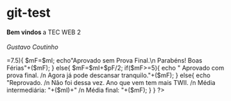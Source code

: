 git-test
========

<b> Bem vindos </b> a TEC WEB 2 <br><br>
<i>Gustavo Coutinho</i>
<?php

$p1=5.5;
$m1=8;
$m2=7.5;
$proj1=4;
$proj2=9.5;
$proj3=6;
$proj4=8;
$trabF=8.8;
$proc=7.3;
$pF=6;
$mI=((30*$p1)+(10*$m1)+(10*$m2)+(5*$proj1)+(5*$proj2)+(5*$proj3)+(5*$proj4)+(10*$trabF)+($proc*20))/100;
if ($mI>=7.5){
    $mF=$mI;
    echo"Aprovado sem Prova Final.\n Parabéns! Boas Férias"+($mF);   
}
else{
    $mF=$mI+$pF/2;
if($mF>=5){
    echo " Aprovado com prova final. /n Agora já pode descansar tranquilo."+($mF);
}
 else{
     echo "Reprovado. /n Não foi dessa vez. Ano que vem tem mais TWII. /n Média intermediária: "+($mI)+" /n Média final: "+($mF);
 }   
}
?>


